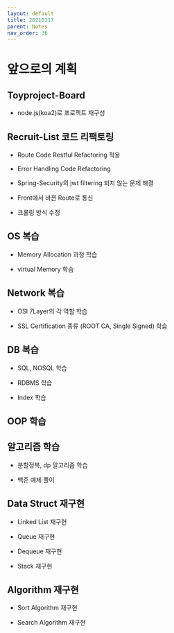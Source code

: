 ```yaml
---
layout: default
title: 20210317
parent: Notes
nav_order: 36
---
```


# 앞으로의 계획

## Toyproject-Board

* node.js(koa2)로 프로젝트 재구성

## Recruit-List 코드 리팩토링

* Route Code Restful Refactoring 적용

* Error Handling Code Refactoring

* Spring-Security의 jwt filtering 되지 않는 문제 해결

* Front에서 바뀐 Route로 통신

* 크롤링 방식 수정

## OS 복습

* Memory Allocation 과정 학습

* virtual Memory 학습

## Network 복습

* OSI 7Layer의 각 역할 학습

* SSL Certification 종류 (ROOT CA, Single Signed) 학습

## DB 복습

* SQL, NOSQL 학습

* RDBMS 학습

* Index 학습

## OOP 학습

## 알고리즘 학습

* 분할정복, dp 알고리즘 학습 

* 백준 예제 풀이

## Data Struct 재구현

* Linked List 재구현

* Queue 재구현

* Dequeue 재구현

* Stack 재구현

## Algorithm 재구현

* Sort Algorithm 재구현

* Search Algorithm 재구현
